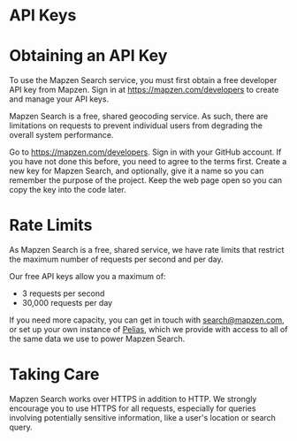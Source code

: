 API Keys
=========

# Obtaining an API Key

To use the Mapzen Search service, you must first obtain a free developer API key from Mapzen. Sign in at https://mapzen.com/developers to create and manage your API keys.

Mapzen Search is a free, shared geocoding service. As such, there are limitations on requests to prevent individual users from degrading the overall system performance.

Go to https://mapzen.com/developers.
Sign in with your GitHub account. If you have not done this before, you need to agree to the terms first.
Create a new key for Mapzen Search, and optionally, give it a name so you can remember the purpose of the project.
Keep the web page open so you can copy the key into the code later.


# Rate Limits
As Mapzen Search is a free, shared service, we have rate limits that restrict the maximum number of requests per second and per day.

Our free API keys allow you a maximum of:
- 3 requests per second
- 30,000 requests per day

If you need more capacity, you can get in touch with [search@mapzen.com](mailto:search@mapzen.com), or set up your own instance of [Pelias](https://github.com/pelias/pelias), which we provide with access to all of the same data we use to power Mapzen Search.

# Taking Care
Mapzen Search works over HTTPS in addition to HTTP. We strongly encourage you to use HTTPS for all requests, especially for queries involving potentially sensitive information, like a user's location or search query.
